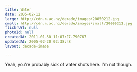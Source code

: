 ```yaml
---
title: Water
date: 2005-02-12
large: http://cdn.m.ac.nz/decade/images/20050212.jpg
small: http://cdn.m.ac.nz/decade/images/small/20050212.jpg
flickrUrl: null
photoId: null
createdAt: 2011-01-30 11:07:17.790767
updatedAt: 2005-02-20 02:38:48
layout: decade-image

---
```

Yeah, you're probably sick of water shots here. I'm not though.
